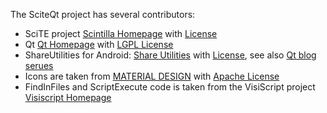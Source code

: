 The SciteQt project has several contributors:

* SciTE project [Scintilla Homepage](https://www.scintilla.org/SciTE.html) with [License](../License.txt)
* Qt [Qt Homepage](https://www.scintilla.org/SciTE.html) with [LGPL License](https://doc.qt.io/qt-5/licensing.html)
* ShareUtilities for Android: [Share Utilities](https://github.com/ekke/ekkesSHAREexample) with [License](https://github.com/ekke/ekkesSHAREexample/blob/master/LICENSE), see also [Qt blog serues](https://www.qt.io/blog/2017/12/01/sharing-files-android-ios-qt-app)
* Icons are taken from [MATERIAL DESIGN](https://material.io/resources/icons/?icon=build&style=baseline) with [Apache License](https://www.apache.org/licenses/LICENSE-2.0.html)
* FindInFiles and ScriptExecute code is taken from the VisiScript project [Visiscript Homepage](http://mneuroth.de/projects/Visiscript.html)

